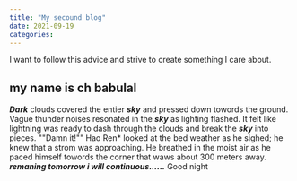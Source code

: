 ```yaml
---
title: "My secound blog"
date: 2021-09-19
categories:
---
```


I want to follow this advice and strive to create something I care about.

## my name is ch babulal

***Dark*** clouds covered the entier ***sky*** and pressed down towords the ground.
Vague thunder noises resonated in the ***sky*** as lighting flashed.
It felt like lightning was ready to dash through the clouds and break the ***sky*** into pieces.
""Damn it!"" Hao Ren* looked at the bed weather as he sighed; he knew that a strom was approaching. He breathed in the moist air as he paced himself 
towords the corner that waws about 300 meters away.
    ***remaning tomorrow i will continuous......*** Good night
